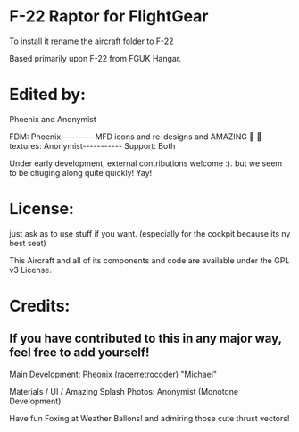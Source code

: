 # F-22 Raptor for FlightGear
To install it rename the aircraft folder to F-22

Based primarily upon F-22 from FGUK Hangar.

# Edited by:
 Phoenix and Anonymist

 FDM: Phoenix---------
                    MFD icons and re-designs and AMAZING 🎉 💯 textures:  Anonymist-----------
 Support: Both

Under early development, external contributions welcome :).
but we seem to be chuging along quite quickly! Yay!

# License: 
just ask as to use stuff if you want. (especially for the cockpit because its ny best seat)

This Aircraft and all of its components and code are available under the GPL v3 License.

# Credits:
If you have contributed to this in any major way, feel free to add yourself!
----------------------------------------------------------------------------
Main Development: Pheonix (racerretrocoder) "Michael"

Materials / UI / Amazing Splash Photos: Anonymist (Monotone Development)

Have fun Foxing at Weather Ballons! and admiring those cute thrust vectors!
